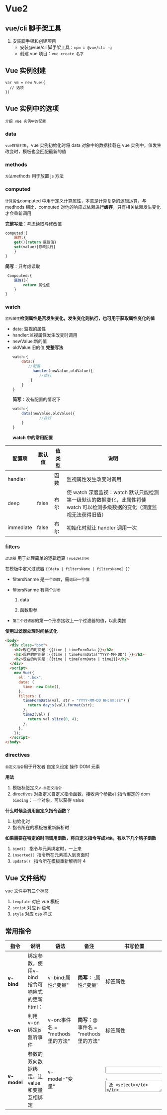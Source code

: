 # Vue2
## vue/cli 脚手架工具

1. 安装脚手架和创建项目
   - 安装@vue/cli 脚手架工具：`npm i @vue/cli -g `
   - 创建 vue 项目：`vue create 名字`
## Vue 实例创建
```
var vm = new Vue({
  // 选项
})
```
## Vue 实例中的选项
`介绍 vue 实例中的配置`

### data
`vue数据对象`，vue 实例初始化时将 data 对象中的数据挂载在 vue 实例中，值发生改变时，模板也会匹配最新的值

### methods
`方法`methods 用于放置 js 方法

### computed
`计算属性`computed 中用于定义计算属性，本意是计算复杂的逻辑运算，与 medhods 相比，computed 对他的响应式依赖进行**缓存**，只有相关依赖发生变化才会重新调用

**完整写法**：考虑读取与修改值

```js
computed:{
    属性:{
    get(){return 属性值}
    set(value){修改执行}
    }
}
```
**简写**：只考虑读取
```js
 Compouted:{
    属性(){
        return 属性值
    }
}
```
### watch
`监视属性`**检测属性是否发生变化，发生变化则执行，也可用于获取属性变化的值**
- data: 监视的属性
- handler:监视属性发生改变时调用
- newValue:新的值
- oldValue:旧的值
  **完整写法**
  ```js
  watch:{
      data:{
  	     //配置
           handler(newValue,oldValue){
              //执行
          }
      }
  }
  ```
  **简写**：没有配置的情况下
  ```js
  watch:{
      data(newValue,oldValue){
              //执行
      }
  }
  ```
  **watch 中的常用配置**

| 配置项    | 默认值 | 值类型 | 说明                                                                                                                       |
| --------- | ------ | ------ | -------------------------------------------------------------------------------------------------------------------------- |
| handler   |        | 函数   | 监视属性发生改变时调用                                                                                                     |
| deep      | false  | 布尔   | 使 watch 深度监视：watch 默认只能检测第一级默认的数据变化，此属性将使 watch 可以检测多级数据的变化（深度监视无法获得旧值） |
| immediate | false  | 布尔   | 初始化时就让 handler 调用一次                                                                                              |
### filters

`过滤器` 用于处理简单的逻辑运算 `!vue3已弃用`

在模板中定义过滤器 `{{data | filtersName | filtersName2 }}`

- filtersNanme 是一个`函数`，需`返回`一个值

- filtersNanme 有两个`形参`

  1. data

  1. 函数形参

- `第二个过滤器`的第一个形参接收上一个过滤器的值，以此类推

**使用过滤器处理时间格式化**

```html
<body>
  <div class="box">
    <h2>现在的时间是：{{time | timeFormData }}</h2>
    <h2>现在的时间是：{{time | timeFormData("YYYY-MM-DD") }}</h2>
    <h2>现在的时间是：{{time | timeFormData | time2}}</h2>
  </div>
  <script>
    new Vue({
      el: ".box",
      data: {
        time: new Date(),
      },
      filters: {
        timeFormData(val, str = "YYYY-MM-DD HH:mm:ss") {
          return dayjs(val).format(str);
        },
        time2(val) {
          return val.slice(0, 4);
        },
      },
    });
  </script>
</body>
```

### directives

`自定义指令`用于开发者 自定义设定 操作 DOM 元素

**用法**
1. 模板标签定义`v-自定义指令`
2. directives 对象定义自定义指令函数，接收两个参数`el`:指令绑定的 dom `binding`：一个对象，可以获得 value

**什么时候会调用自定义指令函数？**

1. 初始化时
2. 指令所在的模板被重新解析时

**如果需要在特定的时间调用函数，将自定义指令写成`对象`，有以下几个钩子函数**

1. `bind() ` 指令与元素绑定时，一上来
2. `inserted() `指令所在元素插入到页面时
3. `updata() ` 指令所在模板重新解析时 4

## Vue 文件结构

vue 文件中有三个标签

1. `template` 对应 vue 模板
2. `script` 对应 js 语句
3. `style` 对应 css 样式

## 常用指令

| **指令**                   | **说明**                                                     | **语法**                        | **备注**                                                     | **书写位置**                     |
| -------------------------- | ------------------------------------------------------------ | ------------------------------- | ------------------------------------------------------------ | -------------------------------- |
| **v-bind**                 | 绑定参数，使用v-bind指令可响应式的更新html：                 | v-bind:属性:"变量"              | **简写：** :属性:"变量'                                      | 标签属性                         |
| **v-on**                   | 利用v-on绑定js监听事件                                       | v-on:事件名 = "methods里的方法" | **简写：**@事件名 = "methods里的方法"                        | 标签属性                         |
| **v-model**                | 参数的双向数据绑定，让value和变量互相绑定                    | v-model="变量"                  |                                                              | <input>、<textarea>  及 <select> |
| **v-html**      **v-text** | 相当于innerHtml和innerText，会覆盖插值表达式                 | v-html与v-text                  | **严重注意：**v-html在网站上动态渲染html是非常危险的，永远不要用在用户提交的内容上 | 标签属性                         |
| **v-show**                 | 是否隐藏元素，相当于display:none，true为显示，false为隐藏    | v-show = "变量"                 |                                                              | 标签属性                         |
| **v-if**                   | 条件为true则显示，否则隐藏,直接在页面中删除dom，可以配合v-else-if或v-else使用,中间不能被打断 | v-if="条件"                     |                                                              | 标签属性                         |
| **v-for**                  | 根据数组元素渲染一个列表                                     | v-for = "(元素,下标) in 源数组" | 遍历对象的话，两个形参为属性值和属性名    遍历时key默认是index | 标签属性                         |
| **:class**                 | 绑定class({}中均可使用变量)                                  | :class = "{类名:布尔值,…}"      |                                                              | 标签属性                         |
| **:style**                 | 绑定style({}中均可使用变量)                                  | :style= "{css属性:值,…}"        |                                                              | 标签属性                         |
| v-cloak                    | vue实例接管容器后，会删掉此属性，在实例接管之前，配合css的display：none解决html直接显示在页面的问题 | v-cloak                         |                                                              | 标签属性                         |
| v-once                     | 使所在标签的插值属性初次动态渲染后，变为静态，以后数据更新，不会影响v-once所在的标签的更新 | v-once                          |                                                              | 标签属性                         |
| v-pre                      | 跳过加了v-pre标签的vue编译过程，为不需要编译的标签跳过，节省性能 | v-pre                           |                                                              | 标签属性                         |
| ref                        | 给DOM元素起名字，方便vue操作dom元素                          | ref="name"                      | 如果放在组件标签上，得到的会是一个组件实例对象               | 标签属性                         |
| $refs                      | 获取标签属性有ref的dom节点                                   |                                 |                                                              | 组件内对象                       |

## 数据代理

![4234234234234](https://yang-cloud-img.oss-cn-beijing.aliyuncs.com/img/4234234234234.png)

## 组件实例原理

![1231231242435234](https://yang-cloud-img.oss-cn-beijing.aliyuncs.com/img/1231231242435234.png)

## 插槽

- **基本使用：**子组件**slot**标签**可以接收父组件中**组件标签中的内容
- **具名插槽：**如子组件需要有多个slot标签传输不同的内容:
  1. **slot**标签加**name属性**命名
  2. 在父组件的组件标签中使用**`<template v-solt:name>`**设置各个slot标签内容
- **作用域插槽：**主组件的组件标签需要用到子组件的属性
  1. 子组件slot标签：`<slot :名称="值">`
  2. 子组件根据定义名称和值**生成对象**
  3. 主组件template标签中`v-slot="自定名称"`(此会收到子组件传来的对象{名称:'值'})

## 生命周期

![](https://yang-cloud-img.oss-cn-beijing.aliyuncs.com/img/%E6%9C%AA%E5%91%BD%E5%90%8D%E5%9B%BE%E7%89%87.png)

# Vue3

## Vue3 介绍

**vue3.0 正式版 于 2020年 9月18日 发布**

1. **性能提升**

   - 渲染速度快 55%，更新渲染快 133%

   * 打包大小减少 41%

   * 内存减少 54%

2. **源码提升**

   - **使用 Proxy 实现响应式**

   * 重写虚拟 DOM

3. **更好支持 TS**

4. **新特性**
   
   - **组合式API Composition API ()**

## 新生命周期图示

## 组合式API

> 当项目变大时 在处理vue2的单个逻辑时，需要跳转好几个地方找相关代码，非常麻烦
>
> 所以，组合式API可将单个逻辑收集在一起便于维护

### **`setup`组件选项**

新的 `setup` 选项在**组件被创建之前**执行，是一个接收`props` 和 `context`的函数，`setup`可以返回一个对象，将对象中的数据暴露出来，可供模板使用

**注意**：在 `setup` 中你应该避免使用 `this`，因为它不会找到组件实例

### `ref`响应式变量

在 Vue3.0 中，我们可以通过一个`ref函数`设置响应式变量

```js
import { ref } from 'vue'

const num = ref(1)
```

ref接受参数，并将包裹在一个带有value的对象返回，然后可以通过此对象访问或更改值

```js
import { ref } from 'vue'

const num = ref(1)

console.log(num.value) // 1
```

### 生命周期钩子

setup中的生命周期钩子名称在选项式的名称加上前缀为`on`，如`onMounted`

钩子函数接受一个回调，当钩子函数被组件调用时，该回调将被执行

```js
import { onMounted } from 'vue'

setup() {
    onMounted(() => {
        console.log('onMounted') // 在mounted时打印'onMounted'
    })
}
```

### watch

**setup中的watch接受三个参数**

- 监视的属性
- 回调函数
- 可选配置选项

**范例**

```js
import { watch } from 'vue'

const num = ref(0)
watch(num, (newValue,oldValue) => {
    console.log('新值为' + oldValue)
})
```

### computed

和钩子函数类似，接受一个回调函数在依赖属性发生变化执行回调

```js
import { computed } from 'vue'
const num = ref(0)

const sum = computed(() => num + 100)

num.value++
console.log(sum) // 101
```



## Provide / Inject

> 对于深度嵌套的传递数据，使用props需要逐级传递，会很麻烦
>
> 这种情况，使用一对provide和inject，无论层级有多深，父组件可以给所有下级组件传递数据

父组件使用provide提供数据

子组件使用inject使用这些数据

# Router

## 基本使用

### JavaScript

```js
// 1. 定义路由组件.
// 也可以从其他文件导入
const Home = { template: '<div>Home</div>' }
const About = { template: '<div>About</div>' }

// 2. 定义一些路由
// 每个路由都需要映射到一个组件。
// 我们后面再讨论嵌套路由。
const routes = [
  { path: '/', component: Home },
  { path: '/about', component: About },
]

// 3. 创建路由实例并传递 `routes` 配置
// 你可以在这里输入更多的配置，但我们在这里
// 暂时保持简单
const router = VueRouter.createRouter({
  // 4. 内部提供了 history 模式的实现。为了简单起见，我们在这里使用 hash 模式。
  history: VueRouter.createWebHashHistory(),
  routes, // `routes: routes` 的缩写
})

// 5. 创建并挂载根实例
const app = Vue.createApp({})
//确保 _use_ 路由实例使
//整个应用支持路由。
app.use(router)

app.mount('#app')

// 现在，应用已经启动了！
```

### HTML

```vue
<script src="https://unpkg.com/vue@3"></script>
<script src="https://unpkg.com/vue-router@4"></script>

<div id="app">
  <h1>Hello App!</h1>
  <p>
    <!--使用 router-link 组件进行导航 -->
    <!--通过传递 `to` 来指定链接 -->
    <!--`<router-link>` 将呈现一个带有正确 `href` 属性的 `<a>` 标签-->
    <router-link to="/">Go to Home</router-link>
    <router-link to="/about">Go to About</router-link>
  </p>
  <!-- 路由出口 -->
  <!-- 路由匹配到的组件将渲染在这里 -->
  <router-view></router-view>
</div>
```

## 重定向

重定向也是通过 `routes` 配置来完成，下面例子是从 `/home` 重定向到 `/`：

```js
const routes = [{ path: '/home', redirect: '/' }]
```

重定向的目标也可以是一个命名的路由：

```js
const routes = [{ path: '/home', redirect: { name: 'homepage' } }]
```

## 别名

**将 `/` 别名为 `/home`，意味着当用户访问 `/home` 时，URL 仍然是 `/home`，但会被匹配为用户正在访问 `/`**

```js
const routes = [{ path: '/', component: Homepage, alias: '/home' }]
```

## 导航守卫

# uni-app

## 介绍

可以在三端同时兼容：

- web
- 手机端
- 小程序

## 运行

第一次运行需要设置微信开发者工具：设置-安全设置-服务端口：打开

否则会报错：

![image-20220920110132740](https://yang-cloud-img.oss-cn-beijing.aliyuncs.com/img/image-20220920110132740.png)

## 页面配置

### 通过globalStyle进行全局配置

`@/pages.json的globalStyle对象配置`

| 属性                         | 类型     | 默认值  | 描述                                                         | 平台差异说明                                     |
| :--------------------------- | :------- | :------ | :----------------------------------------------------------- | :----------------------------------------------- |
| navigationBarBackgroundColor | HexColor | #F7F7F7 | 导航栏背景颜色（同状态栏背景色）                             | APP与H5为#F7F7F7，小程序平台请参考相应小程序文档 |
| navigationBarTextStyle       | String   | white   | 导航栏标题颜色及状态栏前景颜色，仅支持 black/white           |                                                  |
| navigationBarTitleText       | String   |         | 导航栏标题文字内容                                           |                                                  |
| navigationStyle              | String   | default | 导航栏样式，仅支持 default/custom。custom即取消默认的原生导航栏，需看[使用注意](https://uniapp.dcloud.net.cn/collocation/pages#customnav) | 微信小程序 7.0+、百度小程序、H5、App（2.0.3+）   |
| backgroundColor              | HexColor | #ffffff | 下拉显示出来的窗口的背景色                                   | 微信小程序                                       |
| backgroundTextStyle          | String   | dark    | 下拉 loading 的样式，仅支持 dark / light                     | 微信小程序                                       |
| enablePullDownRefresh        | Boolean  | false   | 是否开启下拉刷新，详见[页面生命周期](https://uniapp.dcloud.net.cn/tutorial/page.html#lifecycle)。 |                                                  |
| onReachBottomDistance        | Number   | 50      | 页面上拉触底事件触发时距页面底部距离，单位只支持px，详见[页面生命周期](https://uniapp.dcloud.net.cn/tutorial/page.html#lifecycle) |                                                  |
| backgroundColorTop           | HexColor | #ffffff | 顶部窗口的背景色（bounce回弹区域）                           | 仅 iOS 平台                                      |
| backgroundColorBottom        | HexColor | #ffffff | 底部窗口的背景色（bounce回弹区域）                           | 仅 iOS 平台                                      |

### pages注册页面

需要在`pages.json`的pages数组添加新建的页面

- `pages`数组中第一项表示应用启动页

创建了message页面并设置为启动页：

```json
"pages": [ //pages数组中第一项表示应用启动页
	{
		"path": "pages/index/message",
		"style": {
			"navigationBarTitleText": "信息"
		}
	},
	{
		"path": "pages/index/index",
		"style": {
			"navigationBarTitleText": "我的app"
		}
	}
],
```

### tabBar

- 当设置 position 为 top 时，将不会显示 icon
- tabBar 中的 list 是一个数组，只能配置最少2个、最多5个 tab，tab 按数组的顺序排序。
- tabbar 切换第一次加载时可能渲染不及时，可以在每个tabbar页面的onLoad生命周期里先弹出一个等待雪花（hello uni-app使用了此方式）
- tabbar 的页面展现过一次后就保留在内存中，再次切换 tabbar 页面，只会触发每个页面的onShow，不会再触发onLoad。
- 顶部的 tabbar 目前仅微信小程序上支持。需要用到顶部选项卡的话，建议不使用 tabbar 的顶部设置，而是自己做顶部选项卡，可参考 hello uni-app->模板->顶部选项卡。

**属性说明：**

| 属性            | 类型     | 必填 | 默认值 | 描述                                                         | 平台差异说明                                         |
| :-------------- | :------- | :--- | :----- | :----------------------------------------------------------- | :--------------------------------------------------- |
| color           | HexColor | 是   |        | tab 上的文字默认颜色                                         |                                                      |
| selectedColor   | HexColor | 是   |        | tab 上的文字选中时的颜色                                     |                                                      |
| backgroundColor | HexColor | 是   |        | tab 的背景色                                                 |                                                      |
| borderStyle     | String   | 否   | black  | tabbar 上边框的颜色，可选值 black/white，也支持其他颜色值    | App 2.3.4+ 、H5 3.0.0+                               |
| blurEffect      | String   | 否   | none   | iOS 高斯模糊效果，可选值 dark/extralight/light/none（参考:[使用说明 (opens new window)](https://ask.dcloud.net.cn/article/36617)） | App 2.4.0+ 支持、H5 3.0.0+（只有最新版浏览器才支持） |
| list            | Array    | 是   |        | tab 的列表，详见 list 属性说明，最少2个、最多5个 tab         |                                                      |
| position        | String   | 否   | bottom | 可选值 bottom、top                                           | top 值仅微信小程序支持                               |
| fontSize        | String   | 否   | 10px   | 文字默认大小                                                 | App 2.3.4+、H5 3.0.0+                                |
| iconWidth       | String   | 否   | 24px   | 图标默认宽度（高度等比例缩放）                               | App 2.3.4+、H5 3.0.0+                                |
| spacing         | String   | 否   | 3px    | 图标和文字的间距                                             | App 2.3.4+、H5 3.0.0+                                |
| height          | String   | 否   | 50px   | tabBar 默认高度                                              | App 2.3.4+、H5 3.0.0+                                |
| midButton       | Object   | 否   |        | 中间按钮 仅在 list 项为偶数时有效                            | App 2.3.4+、H5 3.0.0+                                |

其中 list 接收一个数组，数组中的每个项都是一个对象，其属性值如下：

| 属性             | 类型    | 必填 | 说明                                                         | 平台差异                    |
| :--------------- | :------ | :--- | :----------------------------------------------------------- | :-------------------------- |
| pagePath         | String  | 是   | 页面路径，必须在 pages 中先定义                              |                             |
| text             | String  | 是   | tab 上按钮文字，在 App 和 H5 平台为非必填。例如中间可放一个没有文字的+号图标 |                             |
| iconPath         | String  | 否   | 图片路径，icon 大小限制为40kb，建议尺寸为 81px * 81px，当 position 为 top 时，此参数无效，不支持网络图片，不支持字体图标 |                             |
| selectedIconPath | String  | 否   | 选中时的图片路径，icon 大小限制为40kb，建议尺寸为 81px * 81px ，当 position 为 top 时，此参数无效 |                             |
| visible          | Boolean | 否   | 该项是否显示，默认显示                                       | App (3.2.10+)、H5 (3.2.10)+ |
| iconfont         | Object  | 否   | 字体图标，优先级高于 iconPath                                | App（3.4.4+）               |

**midButton 属性说明**

| 属性            | 类型   | 必填 | 默认值 | 描述                                                         |
| :-------------- | :----- | :--- | :----- | :----------------------------------------------------------- |
| width           | String | 否   | 80px   | 中间按钮的宽度，tabBar 其它项为减去此宽度后平分，默认值为与其它项平分宽度 |
| height          | String | 否   | 50px   | 中间按钮的高度，可以大于 tabBar 高度，达到中间凸起的效果     |
| text            | String | 否   |        | 中间按钮的文字                                               |
| iconPath        | String | 否   |        | 中间按钮的图片路径                                           |
| iconWidth       | String | 否   | 24px   | 图片宽度（高度等比例缩放）                                   |
| backgroundImage | String | 否   |        | 中间按钮的背景图片路径                                       |
| iconfont        | Object | 否   |        | 字体图标，优先级高于 iconPath                                |

	

